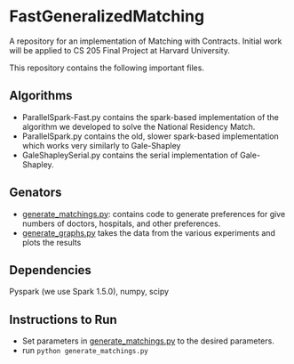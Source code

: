 # FastGeneralizedMatching
A repository for an implementation of Matching with Contracts. Initial work will be applied to CS 205 Final Project at Harvard University.

This repository contains the following important files.

## Algorithms
- ParallelSpark-Fast.py contains the spark-based implementation of the algorithm we developed to solve the National Residency Match.
- ParallelSpark.py contains the old, slower spark-based implementation which works very similarly to Gale-Shapley
- GaleShapleySerial.py contains the serial implementation of Gale-Shapley.

## Genators
- [generate_matchings.py](generate_matchings.py): contains code to generate preferences for give numbers of doctors, hospitals, and other preferences.
- [generate_graphs.py](generate_graphs.py) takes the data from the various experiments and plots the results


## Dependencies
Pyspark (we use Spark 1.5.0), numpy, scipy

## Instructions to Run
- Set parameters in [generate_matchings.py](generate_matchings.py) to the desired parameters. 
- run `python generate_matchings.py`
